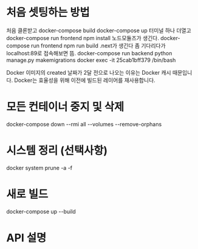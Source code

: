 # 처음 셋팅하는 방법

처음 클론받고
docker-compose build
docker-compose up
터미널 하나 더열고
docker-compose run frontend npm install
노드모듈즈가 생긴다.
docker-compose run frontend npm run build
.next가 생긴다
좀 기다리다가 localhost:89로 접속해보면 뜸.
docker-compose run backend python manage.py makemigrations
docker exec -it 25cab1bff379 /bin/bash

Docker 이미지의 created 날짜가 2달 전으로 나오는 이유는 Docker 캐시 때문입니다. Docker는 효율성을 위해 이전에 빌드된 레이어를 재사용합니다.

# 모든 컨테이너 중지 및 삭제

docker-compose down --rmi all --volumes --remove-orphans

# 시스템 정리 (선택사항)

docker system prune -a -f

# 새로 빌드

docker-compose up --build

# API 설명
